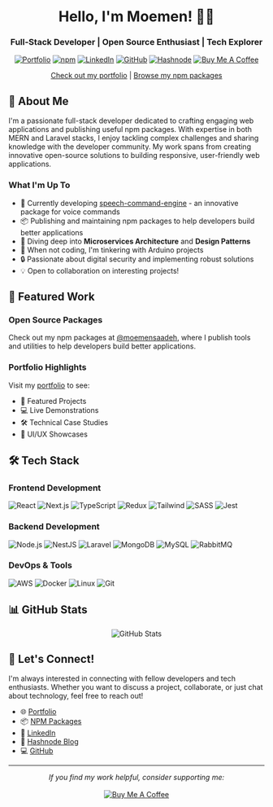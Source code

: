 <div align="center">

# Hello, I'm Moemen! 👨‍💻

### Full-Stack Developer | Open Source Enthusiast | Tech Explorer

[![Portfolio](https://img.shields.io/badge/Portfolio-Visit%20Site-ff69b4?style=for-the-badge&logo=google-chrome)](https://saadeh-portfolio.netlify.app)
[![npm](https://img.shields.io/badge/npm-Packages-CB3837?style=for-the-badge&logo=npm)](https://www.npmjs.com/~moemensaadeh)
[![LinkedIn](https://img.shields.io/badge/LinkedIn-Connect-0077B5?style=for-the-badge&logo=linkedin)](https://www.linkedin.com/in/moemen-saadeh-707436260/)
[![GitHub](https://img.shields.io/badge/GitHub-Follow-181717?style=for-the-badge&logo=github)](https://github.com/Moemen12)
[![Hashnode](https://img.shields.io/badge/Hashnode-Blog-2962FF?style=for-the-badge&logo=hashnode)](https://hashnode.com/@MoemenSaadeh)
[![Buy Me A Coffee](https://img.shields.io/badge/Support-Buy%20Me%20A%20Coffee-orange?style=for-the-badge&logo=buy-me-a-coffee)](https://www.buymeacoffee.com/moemensaadeh)

[Check out my portfolio](https://saadeh-portfolio.netlify.app) | [Browse my npm packages](https://www.npmjs.com/~moemensaadeh)

</div>

## 🚀 About Me

I'm a passionate full-stack developer dedicated to crafting engaging web applications and publishing useful npm packages. With expertise in both MERN and Laravel stacks, I enjoy tackling complex challenges and sharing knowledge with the developer community. My work spans from creating innovative open-source solutions to building responsive, user-friendly web applications.

### What I'm Up To

- 🔭 Currently developing [speech-command-engine](https://github.com/Moemen12/speech-command-engine) - an innovative package for voice commands
- 📦 Publishing and maintaining npm packages to help developers build better applications
- 🌱 Diving deep into **Microservices Architecture** and **Design Patterns**
- 🤖 When not coding, I'm tinkering with Arduino projects
- 🔒 Passionate about digital security and implementing robust solutions
- 💡 Open to collaboration on interesting projects!

## 💼 Featured Work

### Open Source Packages
Check out my npm packages at [@moemensaadeh](https://www.npmjs.com/~moemensaadeh), where I publish tools and utilities to help developers build better applications.

### Portfolio Highlights
Visit my [portfolio](https://saadeh-portfolio.netlify.app) to see:
- 🎯 Featured Projects
- 💻 Live Demonstrations
- 🛠️ Technical Case Studies
- 🎨 UI/UX Showcases

## 🛠️ Tech Stack

### Frontend Development
![React](https://img.shields.io/badge/React-20232A?style=flat&logo=react&logoColor=61DAFB)
![Next.js](https://img.shields.io/badge/Next.js-000000?style=flat&logo=next.js&logoColor=white)
![TypeScript](https://img.shields.io/badge/TypeScript-007ACC?style=flat&logo=typescript&logoColor=white)
![Redux](https://img.shields.io/badge/Redux-764ABC?style=flat&logo=redux&logoColor=white)
![Tailwind](https://img.shields.io/badge/Tailwind-38B2AC?style=flat&logo=tailwind-css&logoColor=white)
![SASS](https://img.shields.io/badge/SASS-CC6699?style=flat&logo=sass&logoColor=white)
![Jest](https://img.shields.io/badge/Jest-C21325?style=flat&logo=jest&logoColor=white)

### Backend Development
![Node.js](https://img.shields.io/badge/Node.js-339933?style=flat&logo=node.js&logoColor=white)
![NestJS](https://img.shields.io/badge/NestJS-E0234E?style=flat&logo=nestjs&logoColor=white)
![Laravel](https://img.shields.io/badge/Laravel-FF2D20?style=flat&logo=laravel&logoColor=white)
![MongoDB](https://img.shields.io/badge/MongoDB-47A248?style=flat&logo=mongodb&logoColor=white)
![MySQL](https://img.shields.io/badge/MySQL-4479A1?style=flat&logo=mysql&logoColor=white)
![RabbitMQ](https://img.shields.io/badge/RabbitMQ-FF6600?style=flat&logo=rabbitmq&logoColor=white)

### DevOps & Tools
![AWS](https://img.shields.io/badge/AWS-232F3E?style=flat&logo=amazon-aws&logoColor=white)
![Docker](https://img.shields.io/badge/Docker-2496ED?style=flat&logo=docker&logoColor=white)
![Linux](https://img.shields.io/badge/Linux-FCC624?style=flat&logo=linux&logoColor=black)
![Git](https://img.shields.io/badge/Git-F05032?style=flat&logo=git&logoColor=white)

## 📊 GitHub Stats

<div align="center">
  <img src="https://github-readme-stats.vercel.app/api?username=Moemen12&show_icons=true&count_private=true&hide_border=true&theme=radical" alt="GitHub Stats" />
</div>

## 🤝 Let's Connect!

I'm always interested in connecting with fellow developers and tech enthusiasts. Whether you want to discuss a project, collaborate, or just chat about technology, feel free to reach out!

- 🌐 [Portfolio](https://saadeh-portfolio.netlify.app)
- 📦 [NPM Packages](https://www.npmjs.com/~moemensaadeh)
- 💼 [LinkedIn](https://www.linkedin.com/in/moemen-saadeh-707436260/)
- 📝 [Hashnode Blog](https://hashnode.com/@MoemenSaadeh)
- 💻 [GitHub](https://github.com/Moemen12)

---

<div align="center">
  <i>If you find my work helpful, consider supporting me:</i><br><br>
  <a href="https://www.buymeacoffee.com/moemensaadeh">
    <img src="https://img.shields.io/badge/Buy%20Me%20A%20Coffee-Support-orange?style=for-the-badge&logo=buy-me-a-coffee" alt="Buy Me A Coffee" />
  </a>
</div>
